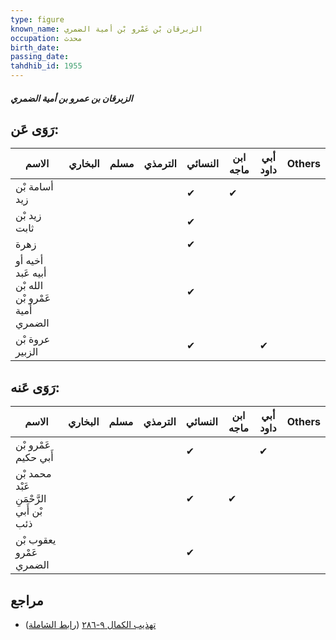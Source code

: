 ```yaml
---
type: figure
known_name: الزبرقان بْن عَمْرو بْن أمية الضمري
occupation: محدث
birth_date:
passing_date:
tahdhib_id: 1955
---
```

##### الزبرقان بن عمرو بن أمية الضمري

## رَوَى عَن:
| الاسم                                             | البخاري | مسلم | الترمذي | النسائي | ابن ماجه | أبي داود | Others |
| ------------------------------------------------- | ------- | ---- | ------- | ------- | -------- | -------- | ------ |
| أسامة بْن زيد                                     |         |      |         | ✔       | ✔        |          |        |
| زيد بْن ثابت                                      |         |      |         | ✔       |          |          |        |
| زهرة                                              |         |      |         | ✔       |          |          |        |
| أخيه أو أبيه عَبد الله بْن عَمْرو بْن أمية الضمري |         |      |         | ✔       |          |          |        |
| عروة بْن الزبير                                   |         |      |         | ✔       |          | ✔        |        |
## رَوَى عَنه:
| الاسم                                   | البخاري | مسلم | الترمذي | النسائي | ابن ماجه | أبي داود | Others |
| --------------------------------------- | ------- | ---- | ------- | ------- | -------- | -------- | ------ |
| عَمْرو بْن أَبي حكيم                    |         |      |         | ✔       |          | ✔        |        |
| محمد بْن عَبْد الرَّحْمَنِ بْن أَبي ذئب |         |      |         | ✔       | ✔        |          |        |
| يعقوب بْن عَمْرو الضمري                 |         |      |         | ✔       |          |          |        |
## مراجع
- [تهذيب الكمال ٩-٢٨٦](obsidian://open?vault=Tahdhib-al-Kamal&file=Figures/١٩٥٥-الزبرقان%20بن%20عمرو%20بن%20أمية%20الضمري) ([رابط الشاملة](https://shamela.ws/book/3722/4526))